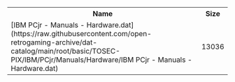 <table>
<tr><th>Name</th><th>Size</th></tr>
<tr><td>
[IBM PCjr - Manuals - Hardware.dat](https://raw.githubusercontent.com/open-retrogaming-archive/dat-catalog/main/root/basic/TOSEC-PIX/IBM/PCjr/Manuals/Hardware/IBM PCjr - Manuals - Hardware.dat)
</td><td>13036</td></tr>
</table>
